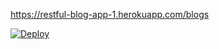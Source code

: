 https://restful-blog-app-1.herokuapp.com/blogs


[![Deploy](https://www.herokucdn.com/deploy/button.svg)](https://heroku.com/deploy)
